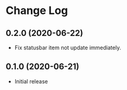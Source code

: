 # Change Log

## 0.2.0 (2020-06-22)

* Fix statusbar item not update immediately.

## 0.1.0 (2020-06-21)

- Initial release